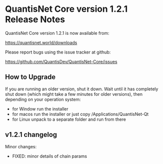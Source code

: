 QuantisNet Core version 1.2.1 Release Notes
=======================================


QuantisNet Core version 1.2.1 is now available from:

  https://quantisnet.world/downloads

Please report bugs using the issue tracker at github:

  https://github.com/QuantisDev/QuantisNet-Core/issues


How to Upgrade
--------------

If you are running an older version, shut it down. Wait until it has completely
shut down (which might take a few minutes for older versions), then depending on
your operation system:

* for Window run the installer
* for macos run the installer or just copy /Applications/QuantisNet-Qt
* for Linux unpack to a separate folder and run from there


v1.2.1 changelog
----------------

Minor changes:

- FIXED: minor details of chain params
